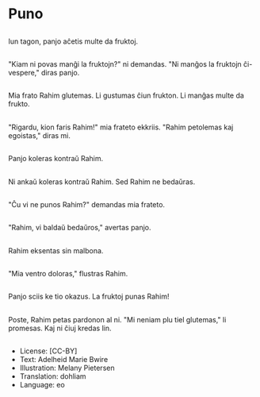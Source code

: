 # Puno

##
Iun tagon, panjo aĉetis multe da fruktoj.

##
"Kiam ni povas manĝi la fruktojn?" ni demandas. "Ni manĝos la fruktojn ĉi-vespere," diras panjo.

##
Mia frato Rahim glutemas. Li gustumas ĉiun frukton. Li manĝas multe da frukto.

##
"Rigardu, kion faris Rahim!" mia frateto ekkriis. "Rahim petolemas kaj egoistas," diras mi.

##
Panjo koleras kontraŭ Rahim.

##
Ni ankaŭ koleras kontraŭ Rahim. Sed Rahim ne bedaŭras.

##
"Ĉu vi ne punos Rahim?" demandas mia frateto.

##
"Rahim, vi baldaŭ bedaŭros," avertas panjo.

##
Rahim eksentas sin malbona.

##
"Mia ventro doloras," flustras Rahim.

##
Panjo sciis ke tio okazus. La fruktoj punas Rahim!

##
Poste, Rahim petas pardonon al ni. "Mi neniam plu tiel glutemas," li promesas. Kaj ni ĉiuj kredas lin.

##
* License: [CC-BY]
* Text: Adelheid Marie Bwire
* Illustration: Melany Pietersen
* Translation: dohliam
* Language: eo
